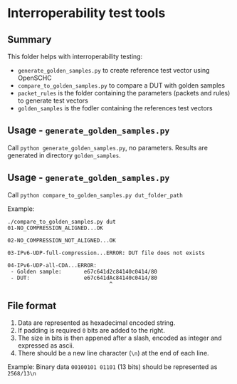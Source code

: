 # Interroperability test tools


## Summary
This folder helps with interroperability testing:

* `generate_golden_samples.py` to create reference test vector using OpenSCHC
* `compare_to_golden_samples.py` to compare a DUT with golden samples
* `packet_rules` is the folder containing the parameters (packets and rules) to generate test vectors
* `golden_samples` is the fodler containing the references test vectors


## Usage - `generate_golden_samples.py`
Call `python generate_golden_samples.py`, no parameters. Results are generated in directory `golden_samples`.

## Usage - `generate_golden_samples.py`
Call `python compare_to_golden_samples.py dut_folder_path`

Example:
```
./compare_to_golden_samples.py dut
01-NO_COMPRESSION_ALIGNED...OK

02-NO_COMPRESSION_NOT_ALIGNED...OK

03-IPv6-UDP-full-compression...ERROR: DUT file does not exists

04-IPv6-UDP-all-CDA...ERROR:
 - Golden sample:       e67c641d2c84140c0414/80
 - DUT:                 e67c641dAc84140c0414/80
                                ^                     
```

## File format
1. Data are represented as hexadecimal encoded string.
2. If padding is required `0` bits are added to the right.
3. The size in bits is then appened after a slash, encoded as integer and expressed as ascii.
4. There should be a new line character (`\n`) at the end of each line.

Example:
 Binary data `00100101 01101` (13 bits) should be represented as `2568/13\n`
